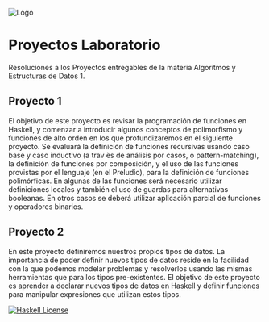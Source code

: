 
![Logo](https://www.famaf.unc.edu.ar/documents/3253/Logo-FAMAF_UNC-color-2.jpg)


# Proyectos Laboratorio
Resoluciones a los Proyectos entregables de la materia Algoritmos y Estructuras de Datos 1.
## Proyecto 1
El objetivo de este proyecto es revisar la programación de funciones en Haskell, y comenzar a
introducir algunos conceptos de polimorfismo y funciones de alto orden en los que profundizaremos
en el siguiente proyecto. Se evaluará la definición de funciones recursivas usando caso base y
caso inductivo (a trav ́es de análisis por casos, o pattern-matching), la definición de funciones por
composición, y el uso de las funciones provistas por el lenguaje (en el Preludio), para la definición
de funciones polimórficas.
En algunas de las funciones será necesario utilizar definiciones locales y también el uso de guardas
para alternativas booleanas. En otros casos se deberá utilizar aplicación parcial de funciones y
operadores binarios.
## Proyecto 2
En este proyecto definiremos nuestros propios tipos de datos. La importancia de poder definir
nuevos tipos de datos reside en la facilidad con la que podemos modelar problemas y resolverlos
usando las mismas herramientas que para los tipos pre-existentes.
El objetivo de este proyecto es aprender a declarar nuevos tipos de datos en Haskell y definir
funciones para manipular expresiones que utilizan estos tipos.

[![Haskell License](https://img.shields.io/badge/Language-Haskell-purple.svg)](https://www.haskell.org/)


